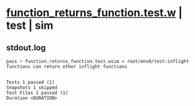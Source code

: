 # [function_returns_function.test.w](../../../../../examples/tests/valid/function_returns_function.test.w) | test | sim

## stdout.log
```log
pass ─ function_returns_function.test.wsim » root/env0/test:inflight functions can return other inflight functions
 
 
Tests 1 passed (1)
Snapshots 1 skipped
Test Files 1 passed (1)
Duration <DURATION>
```


